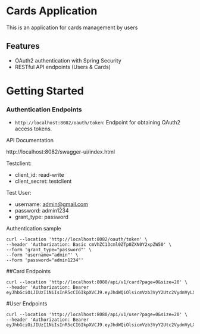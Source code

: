 # Cards Application

This is an application for cards management by users

## Features
- OAuth2 authentication with Spring Security
- RESTful API endpoints (Users & Cards)

# Getting Started

### Authentication Endpoints

- `http://localhost:8082/oauth/token`: Endpoint for obtaining OAuth2 access tokens.

API Documentation

http://localhost:8082/swagger-ui/index.html

Testclient:
 - client_id: read-write
 - client_secret: testclient

Test User:
 - username: admin@gmail.com
 - password: admin1234
 - grant_type: password

Authentication sample
```
curl --location 'http://localhost:8082/oauth/token' \
--header 'Authorization: Basic cmVhZC13cml0ZTp0ZXN0Y2xpZW50' \
--form 'grant_type="password"' \
--form 'username="admin"' \
--form 'password="admin1234"'

```

##Card Endpoints

```
curl --location 'http://localhost:8080/api/v1/card?page=0&size=20' \
--header 'Authorization: Bearer eyJhbGciOiJIUzI1NiIsInR5cCI6IkpXVCJ9.eyJhdWQiOlsicmVzb3VyY2Utc2VydmVyLXJlc3QtYXBpIl0sInVzZXJfbmFtZSI6ImFkbWluQGdtYWlsLmNvbSIsInNjb3BlIjpbInJlYWQiLCJ3cml0ZSJdLCJleHAiOjE3MTI1MzcwMTIsImF1dGhvcml0aWVzIjpbIlJPTEVfQURNSU4iXSwianRpIjoiNGRkYjRjMzUtNzYzMy00NDQxLWJjMjUtNDUwMDliMzQ4NmUxIiwiY2xpZW50X2lkIjoicmVhZC13cml0ZSJ9.hRSCW5oeyDSRTEzmd8eGSdl4yMT9mTHOqup3RpxAcxo'
```

#User Endpoints

```
curl --location 'http://localhost:8080/api/v1/user?page=0&size=20' \
--header 'Authorization: Bearer eyJhbGciOiJIUzI1NiIsInR5cCI6IkpXVCJ9.eyJhdWQiOlsicmVzb3VyY2Utc2VydmVyLXJlc3QtYXBpIl0sInVzZXJfbmFtZSI6ImFkbWluQGdtYWlsLmNvbSIsInNjb3BlIjpbInJlYWQiLCJ3cml0ZSJdLCJleHAiOjE3MTI1MzcwMTIsImF1dGhvcml0aWVzIjpbIlJPTEVfQURNSU4iXSwianRpIjoiNGRkYjRjMzUtNzYzMy00NDQxLWJjMjUtNDUwMDliMzQ4NmUxIiwiY2xpZW50X2lkIjoicmVhZC13cml0ZSJ9.hRSCW5oeyDSRTEzmd8eGSdl4yMT9mTHOqup3RpxAcxo'

```
